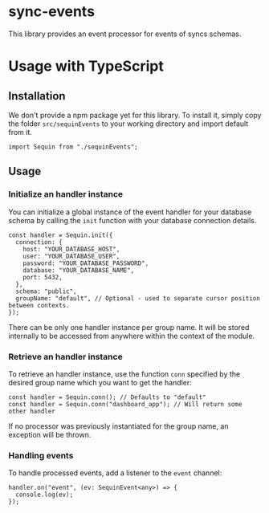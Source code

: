 # sync-events

This library provides an event processor for events of syncs schemas.

# Usage with TypeScript

## Installation

We don't provide a npm package yet for this library. To install it, simply copy the folder `src/sequinEvents` to your working directory and import default from it.

```tsx
import Sequin from "./sequinEvents";
```

## Usage

### Initialize an handler instance

You can initialize a global instance of the event handler for your database schema by calling the `init` function with your database connection details.

```tsx
const handler = Sequin.init({
  connection: {
    host: "YOUR_DATABASE_HOST",
    user: "YOUR_DATABASE_USER",
    password: "YOUR_DATABASE_PASSWORD",
    database: "YOUR_DATABASE_NAME",
    port: 5432,
  },
  schema: "public",
  groupName: "default", // Optional - used to separate cursor position between contexts.
});
```

There can be only one handler instance per group name. It will be stored internally to be accessed from anywhere within the context of the module.

### Retrieve an handler instance

To retrieve an handler instance, use the function `conn` specified by the desired group name which you want to get the handler:

```tsx
const handler = Sequin.conn(); // Defaults to "default"
const handler = Sequin.conn("dashboard_app"); // Will return some other handler
```

If no processor was previously instantiated for the group name, an exception will be thrown.

### Handling events

To handle processed events, add a listener to the `event` channel:

```tsx
handler.on("event", (ev: SequinEvent<any>) => {
  console.log(ev);
});
```
